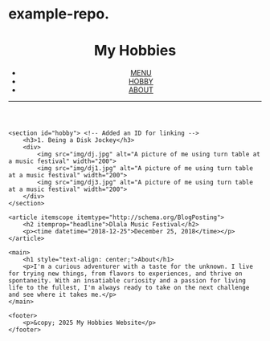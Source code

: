 # example-repo.

<!DOCTYPE html>
<html lang="en">
<head>
    <meta charset="UTF-8">
    <meta name="viewport" content="width=device-width, initial-scale=1.0">
    <title>My Hobbies</title>
    <link rel="stylesheet" href="styles.css"> <!-- Link to an external stylesheet for better organization -->
</head>
<body>
    <header class="page-header">
        <h1>My Hobbies</h1>
        <nav>
            <ul>
                <li><a href="#menu">MENU</a></li>
                <li><a href="#hobby">HOBBY</a></li>
                <li><a href="#about">ABOUT</a></li>
            </ul>
        </nav>
        <hr>
    </header>
    
    <section id="hobby"> <!-- Added an ID for linking -->
        <h3>1. Being a Disk Jockey</h3>
        <div>
            <img src="img/dj.jpg" alt="A picture of me using turn table at a music festival" width="200">
            <img src="img/dj1.jpg" alt="A picture of me using turn table at a music festival" width="200">
            <img src="img/dj3.jpg" alt="A picture of me using turn table at a music festival" width="200">
        </div>
    </section>

    <article itemscope itemtype="http://schema.org/BlogPosting">
        <h2 itemprop="headline">Dlala Music Festival</h2>
        <p><time datetime="2018-12-25">December 25, 2018</time></p>
    </article>

    <main>
        <h1 style="text-align: center;">About</h1>
        <p>I'm a curious adventurer with a taste for the unknown. I live for trying new things, from flavors to experiences, and thrive on spontaneity. With an insatiable curiosity and a passion for living life to the fullest, I'm always ready to take on the next challenge and see where it takes me.</p>
    </main>

    <footer>
        <p>&copy; 2025 My Hobbies Website</p>
    </footer>
</body>
</html>
